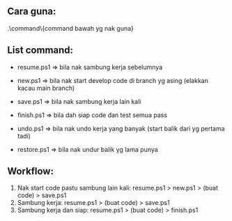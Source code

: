 ## Cara guna:
.\command\\{command bawah yg nak guna}

 ## List command:
- resume.ps1 => bila nak sambung kerja sebelumnya
- new.ps1 => bila nak start develop code di branch yg asing (elakkan kacau main branch)
- save.ps1 => bila nak sambung kerja lain kali
- finish.ps1 => bila dah siap code dan test semua pass

- undo.ps1 => bila nak undo kerja yang banyak (start balik dari yg pertama tadi)
- restore.ps1 => bila nak undur balik yg lama punya

## Workflow:
1. Nak start code pastu sambung lain kali: resume.ps1 > new.ps1 > (buat code) > save.ps1
2. Sambung kerja: resume.ps1 > (buat code) > save.ps1
3. Sambung kerja dan siap: resume.ps1 > (buat code) > finish.ps1

